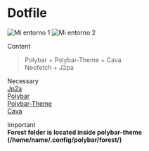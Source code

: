 # Dotfile
![Mi entorno 1](https://user-images.githubusercontent.com/132527088/236548627-567d9cb3-bc7f-4cc2-adb6-b183c77d7a85.png)
![Mi entorno 2](https://user-images.githubusercontent.com/132527088/236548644-d30db8ae-08b7-4b2a-a353-68df0c9b8406.png)

Content</br>
 > Polybar + Polybar-Theme + Cava</br>
 > Neofetch + J2pa
  
Necessary</br>
  [Jp2a](https://github.com/cslarsen/jp2a)</br>
  [Polybar](https://github.com/polybar/polybar)</br>
  [Polybar-Theme](https://github.com/adi1090x/polybar-themes)</br>
  [Cava](https://github.com/karlstav/cava)</br>

Important</br>
**Forest folder is located inside polybar-theme (/home/name/.config/polybar/forest/)**
